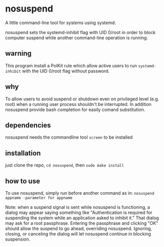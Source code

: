 # nosuspend
A little command-line tool for systems using systemd.

nosuspend sets the systemd-inhibit flag with UID 0/root in order to block
computer suspend while another command-line operation is running.

## warning

This program install a PolKit rule which allow active users to run 
`systemd-inhibit` with the UID 0/root flag without password.

## why

To allow users to avoid suspend or shutdown even on privileged level (e.g. root) 
when a running user process shouldn't be interrupted.
In addition nosuspend provide bash completion for easily comand substitution.

## dependencies

nosuspend needs the commandline tool `screen` to be installed

## installation

just clone the repo, `cd nosuspend`, then `sudo make install`

## how to use

To use nosuspend, simply run before another command as in:
`nosuspend appname -parameter for appname`

Note: when a suspend signal is sent while nosuspend is functioning, a dialog may
appear saying something like "Authentication is required for suspending the
system while an application asked to inhibit it." That dialog may ask for a root
passphrase. Entering the passphrase and clicking "OK" should allow the suspend
to go ahead, overriding nosuspend. Ignoring, closing, or canceling the dialog
will let nosuspend continue in blocking suspension.
